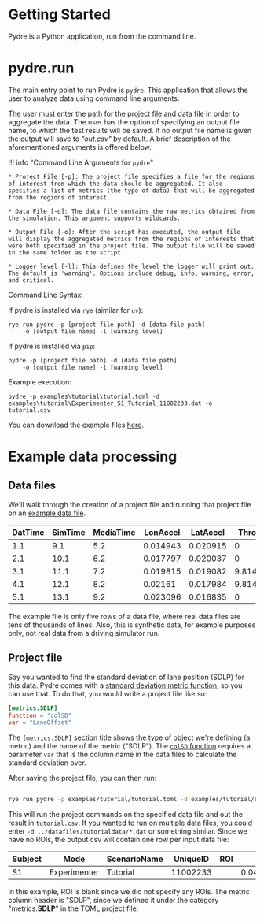 # Getting Started

Pydre is a Python application, run from the command line. 

# pydre.run

The main entry point to run Pydre is `pydre`. This application that allows the user to analyze data using command line arguments.

The user must enter the path for the project file and data file in order to aggregate the data. The user has the option of specifying an output file name, to which the test results will be saved. If no output file name is given the output will save to _"out.csv"_ by default. A brief description of the aforementioned arguments is offered below.

!!! info "Command Line Arguments for `pydre`"

    * Project File [-p]: The project file specifies a file for the regions of interest from which the data should be aggregated. It also specifies a list of metrics (the type of data) that will be aggregated from the regions of interest. 

    * Data File [-d]: The data file contains the raw metrics obtained from the simulation. This argument supports wildcards.
    
    * Output File [-o]: After the script has executed, the output file will display the aggregated metrics from the regions of interests that were both specified in the project file. The output file will be saved in the same folder as the script. 
    
    * Logger level [-l]: This defines the level the logger will print out. The default is 'warning'. Options include debug, info, warning, error, and critical.
  
Command Line Syntax:

If pydre is installed via `rye` (similar for `uv`):

```
rye run pydre -p [project file path] -d [data file path] 
    -o [output file name] -l [warning level]
```


If pydre is installed via `pip`:

```
pydre -p [project file path] -d [data file path] 
    -o [output file name] -l [warning level]
```



Example execution: 
```
pydre -p examples\tutorial\tutorial.toml -d examples\tutorial\Experimenter_S1_Tutorial_11002233.dat -o tutorial.csv 
```



You can download the example files [here](examples.zip).

# Example data processing

## Data files

We'll walk through the creation of a project file and running that project file on an [example data file](Experimenter_S1_Tutorial_11002233.dat).  

| DatTime | SimTime | MediaTime | LonAccel | LatAccel | Throttle | Brake | Gear | Heading  | HeadwayDistance | HeadwayTime | Lane | LaneOffset | RoadOffset | Steer    | Velocity | XPos      | YPos  | GazeObj           |
|---------|---------|-----------|----------|----------|----------|-------|------|----------|-----------------|-------------|------|------------|------------|----------|----------|-----------|-------|-------------------|
| 1.1     | 9.1     | 5.2       | 0.014943 | 0.020915 | 0        | 0     | 3    | 0.116032 | 10000           | 486.5342    | 2    | 0.1        | 5.1        | 0.003261 | 20.55353 | \-6470.89 | 14.6  | InstrumentCluster |
| 2.1     | 10.1    | 6.2       | 0.017797 | 0.020037 | 0        | 0     | 3    | 0.116593 | 10000           | 486.5269    | 2    | 0.12       | 5.12       | 0.003104 | 20.55384 | \-6460    | 15.1  | InstrumentCluster |
| 3.1     | 11.1    | 7.2       | 0.019815 | 0.019082 | 9.814428 | 0     | 3    | 0.117187 | 10000           | 486.5185    | 2    | 0.15       | 5.15       | 0.002947 | 20.5542  | \-6449.11 | 14.6  | None              |
| 4.1     | 12.1    | 8.2       | 0.02161  | 0.017984 | 9.814428 | 0     | 3    | 0.11781  | 10000           | 486.5088    | 2    | 0.2        | 5.2        | 0.002633 | 20.55461 | \-6438.21 | 14.65 | None              |
| 5.1     | 13.1    | 9.2       | 0.023096 | 0.016835 | 0        | 4.3   | 3    | 0.118379 | 10000           | 486.4993    | 2    | 0.2        | 5.2        | 0.002319 | 20.55501 | \-6427.32 | 15.2  | None              |


The example file is only five rows of a data file, where real data files are tens of thousands of lines. Also, this is synthetic data, for example purposes only, not real data from a driving simulator run.

## Project file

Say you wanted to find the standard deviation of lane position (SDLP) for this data. Pydre comes with a [standard deviation metric function](../reference/metrics.md#pydre.metrics.common.colSD), so you can use that. To do that, you would write a project file like so:

```toml title="tutorial.toml"
[metrics.SDLP]
function = "colSD"
var = "LaneOffset"
```

The `[metrics.SDLP]` section title shows the type of object we're defining (a metric) and the name of the metric ("SDLP").  The [`colSD` function](../reference/metrics.md#pydre.metrics.common.colSD) requires a parameter `var` that is the column name in the data files to calculate the standard deviation over.

After saving the project file, you can then run:

```bash

rye run pydre -p examples/tutorial/tutorial.toml -d examples/tutorial/Experimenter_S1_Tutorial_11002233.dat -o tutorial.csv
```

This will run the project commands on the specified data file and out the result in `tutorial.csv`. If you wanted to run on multiple data files, you could enter `-d ../datafiles/tutorialdata/*.dat` or something similar. Since we have no ROIs, the output csv will contain one row per input data file:

| Subject | Mode         | ScenarioName | UniqueID | ROI | SDLP                |
|---------|--------------|--------------|----------|-----|---------------------|
| S1      | Experimenter | Tutorial     | 11002233 |     | 0.04560701700396553 |

In this example, ROI is blank since we did not specify any ROIs. The metric column header is "SDLP", since we defined it under the category "metrics.**SDLP**" in the TOML project file. 


